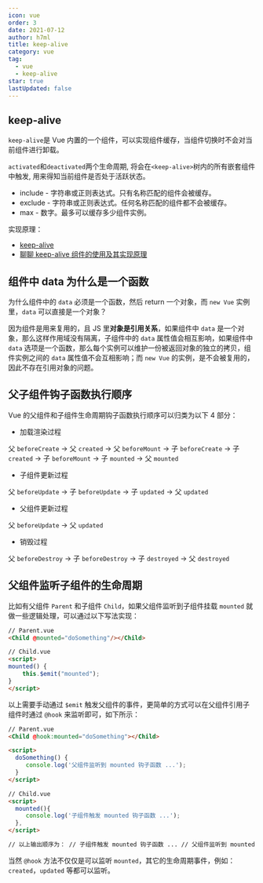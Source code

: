 ```yaml
---
icon: vue
order: 3
date: 2021-07-12
author: h7ml
title: keep-alive
category: vue
tag:
  - vue
  - keep-alive
star: true
lastUpdated: false
---
```


## keep-alive

`keep-alive`是 Vue 内置的一个组件，可以实现组件缓存，当组件切换时不会对当前组件进行卸载。

`activated`和`deactivated`两个生命周期, 将会在`<keep-alive>`树内的所有嵌套组件中触发, 用来得知当前组件是否处于活跃状态。

- include - 字符串或正则表达式。只有名称匹配的组件会被缓存。
- exclude - 字符串或正则表达式。任何名称匹配的组件都不会被缓存。
- max - 数字。最多可以缓存多少组件实例。

实现原理：

- [keep-alive](https://ustbhuangyi.github.io/vue-analysis/v2/extend/keep-alive.html)
- [聊聊 keep-alive 组件的使用及其实现原理](https://github.com/answershuto/learnVue/blob/master/docs/%E8%81%8A%E8%81%8Akeep-alive%E7%BB%84%E4%BB%B6%E7%9A%84%E4%BD%BF%E7%94%A8%E5%8F%8A%E5%85%B6%E5%AE%9E%E7%8E%B0%E5%8E%9F%E7%90%86.MarkDown)

## 组件中 data 为什么是一个函数

为什么组件中的 `data` 必须是一个函数，然后 return 一个对象，而 `new Vue` 实例里，`data` 可以直接是一个对象？

因为组件是用来复用的，且 JS 里**对象是引用关系**，如果组件中 `data` 是一个对象，那么这样作用域没有隔离，子组件中的 `data` 属性值会相互影响，如果组件中 `data` 选项是一个函数，那么每个实例可以维护一份被返回对象的独立的拷贝，组件实例之间的 `data` 属性值不会互相影响；而 `new Vue` 的实例，是不会被复用的，因此不存在引用对象的问题。

## 父子组件钩子函数执行顺序

Vue 的父组件和子组件生命周期钩子函数执行顺序可以归类为以下 4 部分：

- 加载渲染过程

父 `beforeCreate` -> 父 `created` -> 父 `beforeMount` -> 子 `beforeCreate` -> 子 `created` -> 子 `beforeMount` -> 子 `mounted` -> 父 `mounted`

- 子组件更新过程

父 `beforeUpdate` -> 子 `beforeUpdate` -> 子 `updated` -> 父 `updated`

- 父组件更新过程

父 `beforeUpdate` -> 父 `updated`

- 销毁过程

父 `beforeDestroy` -> 子 `beforeDestroy` -> 子 `destroyed` -> 父 `destroyed`

## 父组件监听子组件的生命周期

比如有父组件 `Parent` 和子组件 `Child`，如果父组件监听到子组件挂载 `mounted` 就做一些逻辑处理，可以通过以下写法实现：

```html
// Parent.vue
<Child @mounted="doSomething"/></Child>

// Child.vue
<script>
mounted() {
    this.$emit("mounted");
}
</script>
```

以上需要手动通过 `$emit` 触发父组件的事件，更简单的方式可以在父组件引用子组件时通过 `@hook` 来监听即可，如下所示：

```html
// Parent.vue
<Child @hook:mounted="doSomething"></Child>

<script>
  doSomething() {
     console.log('父组件监听到 mounted 钩子函数 ...');
  }
</script>

// Child.vue
<script>
  mounted(){
     console.log('子组件触发 mounted 钩子函数 ...');
  },
</script>

// 以上输出顺序为： // 子组件触发 mounted 钩子函数 ... // 父组件监听到 mounted 钩子函数 ...
```

当然 `@hook` 方法不仅仅是可以监听 `mounted`，其它的生命周期事件，例如：`created`，`updated` 等都可以监听。

